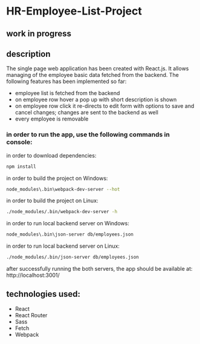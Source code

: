 # HR-Employee-List-Project

## work in progress

## description
The single page web application has been created with React.js.
It allows managing of the employee basic data fetched from the backend.
The following features has been implemented so far:
* employee list is fetched from the backend
* on employee row hover a pop up with short description is shown
* on employee row click it re-directs to edit form with options to save and cancel changes; changes are sent to the backend as well
* every employee is removable

### in order to run the app, use the following commands in console:
in order to download dependencies:
``` bash
npm install
```
in order to build the project on Windows:
``` bash
node_modules\.bin\webpack-dev-server --hot
```
in order to build the project on Linux:
``` bash
./node_modules/.bin/webpack-dev-server -h
```
in order to run local backend server on Windows:
```bash
node_modules\.bin\json-server db/employees.json
```
in order to run local backend server on Linux:
```bash
./node_modules/.bin/json-server db/employees.json
```
after successfully running the both servers, the app should be available at: http://localhost:3001/

## technologies used:
* React
* React Router
* Sass
* Fetch
* Webpack
